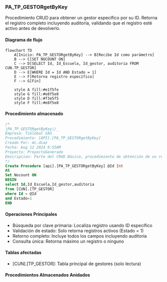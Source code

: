 ### PA_TP_GESTORgetByKey

Procedimiento CRUD para obtener un gestor específico por su ID. Retorna el registro completo incluyendo auditoría, validando que el registro esté activo antes de devolverlo.

#### Diagrama de flujo

```mermaid
flowchart TD
    A[Inicio: PA_TP_GESTORgetByKey] --> B[Recibe Id como parámetro]
    B --> C[SET NOCOUNT ON]
    C --> D[SELECT Id, Id_Escuela, Id_gestor, auditoria FROM CUN.TP_GESTOR]
    D --> E[WHERE Id = Id AND Estado = 1]
    E --> F[Retorna registro específico]
    F --> G[Fin]
    
    style A fill:#e1f5fe
    style G fill:#e8f5e8
    style D fill:#f3e5f5
    style F fill:#e8f5e8
```
#### Procedimiento almacenado
```sql
/*
|PA_TP_GESTORgetByKey|/_
Empresa: TiGlobal SAS
Procedimiento: [API].[PA_TP_GESTORgetByKey]
Creado Por: mc.diaz
Fecha: Aug 12 2024 9:55AM
Proyecto: ProyectoGenerado
Descripcion: Parte del CRUD Básico, procedimiento de obtención de un registro
*/
Create Procedure [api].[PA_TP_GESTORgetByKey] @Id Int
AS
Set Nocount ON
BEGIN
select Id,Id_Escuela,Id_gestor,auditoria
from [CUN].[TP_GESTOR]
where Id = @Id
and Estado=1
END
```
#### Operaciones Principales

- Búsqueda por clave primaria: Localiza registro usando ID específico
- Validación de estado: Solo retorna registros activos (Estado = 1)
- Retorno completo: Incluye todos los campos incluyendo auditoría
- Consulta única: Retorna máximo un registro o ninguno

#### Tablas afectadas

- [CUN].[TP_GESTOR]: Tabla principal de gestores (solo lectura)

#### Procedimientos Almacenados Anidados